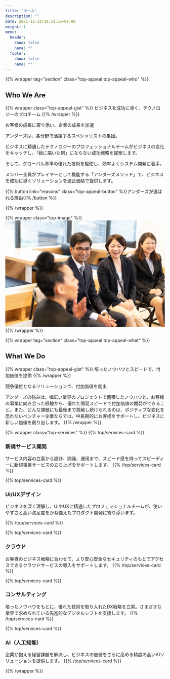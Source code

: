 ```yaml
---
title: "ホーム"
description: ""
date: 2021-12-12T19:14:55+09:00
weight: 1
menu:
  header:
    show: false
    name: ""
  footer:
    show: false
    name: ""
---
```


{{% wrapper tag="section" class="top-appeal top-appeal-who" %}}
## Who We Are
{{% wrapper class="top-appeal-gist" %}}
ビジネスを成功に導く、テクノロジーのプロチーム
{{% /wrapper %}}

お客様の成長に寄り添い、企業の成長を加速
<!-- ＜他案＞お客様と一体となってDXを推進／プロジェクトを完遂／最後まで責任を果たす／挑戦を力強くサポート／正真正銘のパートナーへ -->

アンダーズは、各分野で活躍するスペシャリストの集団。

ビジネスに精通したテクノロジーのプロフェッショナルチームがビジネスの変化をキャッチし、「絵に描いた餅」にならない成功戦略を提案します。

そして、グローバル基準の優れた技術を駆使し、効率よくシステム開発に着手。

メンバー全員がプレイヤーとして機能する「アンダーズメソッド」で、ビジネスを成功に導くソリューションを適正価格で提供します。


{{% button link="reasons" class="top-appeal-button" %}}アンダーズが選ばれる理由{{% /button %}}

{{% /wrapper %}}

{{% wrapper class="top-image" %}}
![](./top-03.jpg)
{{% /wrapper %}}

{{% wrapper tag="section" class="top-appeal top-appeal-what" %}}
## What We Do
{{% wrapper class="top-appeal-gist" %}}
培ったノウハウとスピードで、付加価値を提供
{{% /wrapper %}}

競争優位となるソリューションで、付加価値を創出
<!-- ＜他案＞企業の成長に貢献／中長期的に企業を支援／泥臭く課題に取り組む／新しい価値を創り出す -->
アンダーズの強みは、幅広い業界のプロジェクトで蓄積したノウハウと、お客様の事業に向き合った経験から、優れた開発スピードで付加価値の開発ができること。また、どんな課題にも最後まで挑戦し続けられるのは、ポジティブな変化を恐れないベンチャー企業ならでは。中長期的にお客様をサポートし、ビジネスに新しい価値を創り出します。
{{% /wrapper %}}

{{% wrapper class="top-services" %}}
{{% top/services-card %}}
### 新規サービス開発
サービス内容の立案から設計、開発、運用まで、スピード感を持ってスピーディーに新規事業サービスの立ち上げをサポートします。
{{% /top/services-card %}}

{{% top/services-card %}}
### UI/UXデザイン
ビジネスを深く理解し、UIやUXに精通したプロフェッショナルチームが、使いやすさと高い満足度をかね備えたプロダクト開発に寄り添います。
<!-- ※UI（ユーザーインターフェイス）…ユーザーとプロダクトをつなぐ接点） -->
<!-- ※UX（ユーザーエクスペリエンス）…プロダクトやサービスを通じて得られるすべてのユーザー体験 -->
{{% /top/services-card %}}

{{% top/services-card %}}
### クラウド
お客様のビジネス戦略に合わせて、より安心安全なセキュリティのもとでアクセスできるクラウドサービスの導入をサポートします。
{{% /top/services-card %}}

{{% top/services-card %}}
### コンサルティング
培ったノウハウをもとに、優れた技術を取り入れたDX戦略を立案。さまざまな業界で求められている先進的なデジタルシフトを支援します。
{{% /top/services-card %}}

{{% top/services-card %}}
### AI（人工知能）
企業が抱える経営課題を解決し、ビジネスの価値をさらに高める精度の高いAIソリューションを提供します。
{{% /top/services-card %}}

{{% /wrapper %}}
